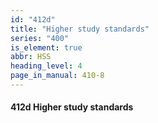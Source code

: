 ```yaml
---
id: "412d"
title: "Higher study standards"
series: "400"
is_element: true
abbr: HSS
heading_level: 4
page_in_manual: 410-8
---
```


#### 412d Higher study standards